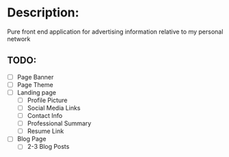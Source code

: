 # Description:
Pure front end application for advertising information relative to my personal network

## TODO:
- [ ] Page Banner
- [ ] Page Theme
- [ ] Landing page
  - [ ] Profile Picture
  - [ ] Social Media Links
  - [ ] Contact Info
  - [ ] Professional Summary
  - [ ] Resume Link
- [ ] Blog Page
  - [ ] 2-3 Blog Posts